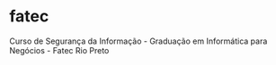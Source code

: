 # fatec
Curso de Segurança da Informação - Graduação em Informática para Negócios - Fatec Rio Preto

